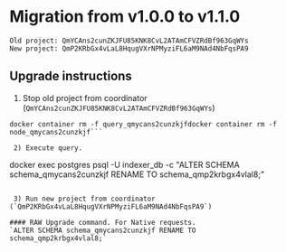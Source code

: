 # Migration from v1.0.0 to v1.1.0
```
Old project: QmYCAns2cunZKJFU85KNK8CvL2ATAmCFVZRdBf963GqWYs
New project: QmP2KRbGx4vLaL8HqugVXrNPMyziFL6aM9NAd4NbFqsPA9
```


## Upgrade instructions
 1) Stop old project from coordinator (`QmYCAns2cunZKJFU85KNK8CvL2ATAmCFVZRdBf963GqWYs`)
```
docker container rm -f query_qmycans2cunzkjfdocker container rm -f node_qmycans2cunzkjf```

 2) Execute query.

```
docker exec postgres psql -U indexer_db -c "ALTER SCHEMA schema_qmycans2cunzkjf RENAME TO schema_qmp2krbgx4vlal8;"
```

 3) Run new project from coordinator (`QmP2KRbGx4vLaL8HqugVXrNPMyziFL6aM9NAd4NbFqsPA9`)

#### RAW Upgrade command. For Native requests.
`ALTER SCHEMA schema_qmycans2cunzkjf RENAME TO schema_qmp2krbgx4vlal8;`
